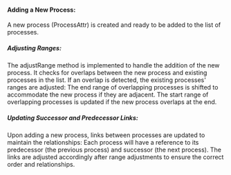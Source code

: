 #### Adding a New Process:

A new process (ProcessAttr) is created and ready to be added to the list of processes.
##### Adjusting Ranges:

The adjustRange method is implemented to handle the addition of the new process.
It checks for overlaps between the new process and existing processes in the list.
If an overlap is detected, the existing processes' ranges are adjusted:
The end range of overlapping processes is shifted to accommodate the new process if they are adjacent.
The start range of overlapping processes is updated if the new process overlaps at the end.

##### Updating Successor and Predecessor Links:

Upon adding a new process, links between processes are updated to maintain the relationships:
Each process will have a reference to its predecessor (the previous process) and successor (the next process).
The links are adjusted accordingly after range adjustments to ensure the correct order and relationships.